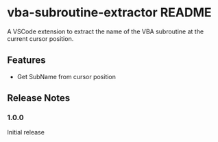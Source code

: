 # vba-subroutine-extractor README

A VSCode extension to extract the name of the VBA subroutine at the current cursor position.

## Features

* Get SubName from cursor position

## Release Notes

### 1.0.0

Initial release